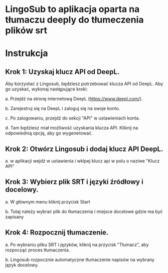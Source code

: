 # LingoSub to aplikacja oparta na tłumaczu deeply do tłumeczenia plików srt

# Instrukcja

## Krok 1: Uzyskaj klucz API od DeepL.
Aby korzystać z Lingosub, będziesz potrzebować klucza API od DeepL. Aby go uzyskać, wykonaj następujące kroki:  

a. Przejdź na stronę internetową DeepL (https://www.deepl.com/).  

b. Zarejestruj się na DeepL i zaloguj się na swoje konto.  

c. Po zalogowaniu, przejdź do sekcji "API" w ustawieniach konta.  

d. Tam będziesz miał możliwość uzyskania klucza API. Kliknij na odpowiednią opcję, aby go wygenerować.

## Krok 2: Otwórz Lingosub i dodaj klucz API DeepL.
a. w aplikacji wejdź w ustawienia i wklpej klucz api w polu o naziwe "Klucz API"

## Krok 3: Wybierz plik SRT i języki źródłowy i docelowy.
a. W głównym menu kliknij przycisk Start  

b. Tutaj należy wybrać plik do tłumaczenia i miejsce docelowe gdzie ma być zapisany

## Krok 4: Rozpocznij tłumaczenie.
a. Po wybraniu pliku SRT i języków, kliknij na przycisk "Tłumacz", aby rozpocząć proces tłumaczenia.  

b. Lingosub rozpocznie automatyczne tłumaczenie napisów na wybrany język docelowy.
